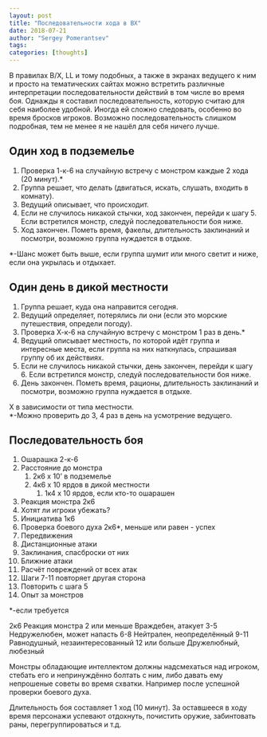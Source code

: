 ```yaml
---
layout: post
title: "Последовательности хода в BX"
date: 2018-07-21
author: "Sergey Pomerantsev"
tags:
categories: [thoughts]
---
```


В правилах B/X, LL и тому подобных, а также в экранах ведущего к ним и просто на тематических сайтах можно встретить различные интерпретации последовательности действий в том числе во время боя. Однажды я составил последовательность, которую считаю для себя наиболее удобной. Иногда ей сложно следовать, особенно во время бросков игроков. Возможно последовательность слишком подробная, тем не менее я не нашёл для себя ничего лучше.


## Один ход в подземелье

1. Проверка 1-к-6 на случайную встречу с монстром каждые 2 хода (20 минут).* 
2. Группа решает, что делать (двигаться, искать, слушать, входить в комнату). 
3. Ведущий описывает, что происходит. 
4. Если не случилось никакой стычки, ход закончен, перейди к шагу 5. Если встретился монстр, следуй последовательности боя ниже. 
5. Ход закончен. Пометь время, факелы, длительность заклинаний и посмотри, возможно группа нуждается в отдыхе.

*-Шанс может быть выше, если группа шумит или много светит и ниже, если она укрылась и отдыхает. 


## Один день в дикой местности 

1. Группа решает, куда она направится сегодня. 
2. Ведущий определяет, потерялись ли они (если это морские путешествия, определи погоду). 
3. Проверка Х-к-6 на случайную встречу с монстром 1 раз в день.* 
4. Ведущий описывает местность, по которой идёт группа и интересные места, если группа на них наткнулась, спрашивая группу об их действиях. 
5. Если не случилось никакой стычки, день закончен, перейди к шагу 6. Если встретился монстр, следуй последовательности боя ниже. 
6. День закончен. Пометь время, рационы, длительность заклинаний и посмотри, возможно группа нуждается в отдыхе.

Х в зависимости от типа местности.  
*-Можно проверить до 3, 4 раз в день на усмотрение ведущего. 


## Последовательность боя 

1. Ошарашка 2-к-6 
2. Расстояние до монстра 
	1. 2к6 х 10’ в подземелье 
	2. 4к6 х 10 ярдов в дикой местности 
		1. 1к4 х 10 ярдов, если кто-то ошарашен 
3. Реакция монстра 2к6 
4. Хотят ли игроки убежать? 
5. Инициатива 1к6 
6. Проверка боевого духа 2к6*, меньше или равен - успех 
7. Передвижения 
8. Дистанционные атаки 
9. Заклинания, спасброски от них 
10. Ближние атаки 
11. Расчёт повреждений от всех атак 
12. Шаги 7-11 повторяет другая сторона 
13. Повторить с шага 5 
14. Опыт за монстров

*-если требуется
 
2к6    Реакция монстра 
2 или меньше Враждебен, атакует 
3-5    Недружелюбен, может напасть 
6-8    Нейтрален, неопределённый 
9-11    Равнодушный, незаинтересованный 
12 или больше Дружелюбный, любезный

Монстры обладающие интеллектом должны надсмехаться над игроком, стебать его и непринуждённо болтать с ним, либо давать ему непрошеные советы во время схватки.
Например после успешной проверки боевого духа.

Длительность боя составляет 1 ход (10 минут). За оставшееся в ходу время персонажи успевают отдохнуть, почистить оружие, забинтовать раны, перегруппироваться и т.д.
